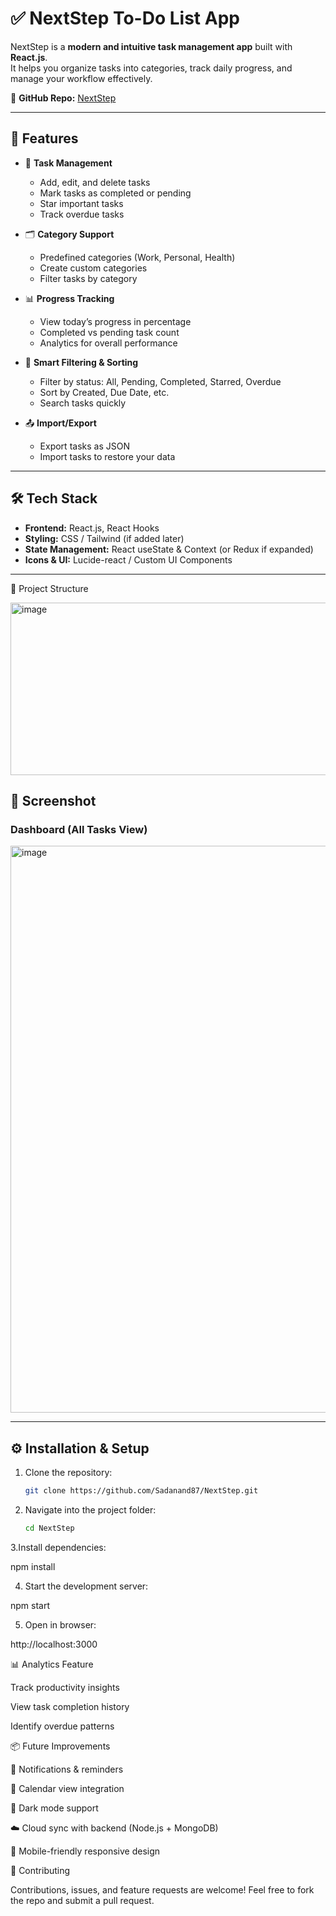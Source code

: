 # ✅ NextStep To-Do List App

NextStep is a **modern and intuitive task management app** built with **React.js**.  
It helps you organize tasks into categories, track daily progress, and manage your workflow effectively.  

🔗 **GitHub Repo:** [NextStep](https://github.com/Sadanand87/NextStep.git)

---

## 🚀 Features

- 📌 **Task Management**
  - Add, edit, and delete tasks
  - Mark tasks as completed or pending
  - Star important tasks
  - Track overdue tasks

- 🗂️ **Category Support**
  - Predefined categories (Work, Personal, Health)
  - Create custom categories
  - Filter tasks by category

- 📊 **Progress Tracking**
  - View today’s progress in percentage
  - Completed vs pending task count
  - Analytics for overall performance

- 🔎 **Smart Filtering & Sorting**
  - Filter by status: All, Pending, Completed, Starred, Overdue
  - Sort by Created, Due Date, etc.
  - Search tasks quickly

- 📤 **Import/Export**
  - Export tasks as JSON
  - Import tasks to restore your data

---

## 🛠️ Tech Stack

- **Frontend:** React.js, React Hooks
- **Styling:** CSS / Tailwind (if added later)
- **State Management:** React useState & Context (or Redux if expanded)
- **Icons & UI:** Lucide-react / Custom UI Components

---
📂 Project Structure

<img width="571" height="276" alt="image" src="https://github.com/user-attachments/assets/2fc66323-e977-4d25-a53a-ccc788cea471" />


## 📸 Screenshot

### Dashboard (All Tasks View)
<img width="1876" height="907" alt="image" src="https://github.com/user-attachments/assets/93fe1769-3ec4-4f7e-a2eb-f28bb02d9ed4" />


---

## ⚙️ Installation & Setup

1. Clone the repository:
   ```bash
   git clone https://github.com/Sadanand87/NextStep.git

2. Navigate into the project folder:
   ```bash
   cd NextStep
   
3.Install dependencies:

npm install


4. Start the development server:

npm start


5. Open in browser:

http://localhost:3000


📊 Analytics Feature

Track productivity insights

View task completion history

Identify overdue patterns


📦 Future Improvements

🔔 Notifications & reminders

📅 Calendar view integration

🌙 Dark mode support

☁️ Cloud sync with backend (Node.js + MongoDB)

📱 Mobile-friendly responsive design

🤝 Contributing

Contributions, issues, and feature requests are welcome!
Feel free to fork the repo and submit a pull request.
